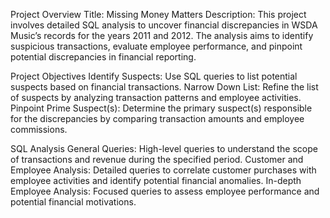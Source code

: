 Project Overview
Title: Missing Money Matters
Description: This project involves detailed SQL analysis to uncover financial discrepancies in WSDA Music’s records for the years 2011 and 2012. The analysis aims to identify suspicious transactions, evaluate employee performance, and pinpoint potential discrepancies in financial reporting.

Project Objectives
Identify Suspects: Use SQL queries to list potential suspects based on financial transactions.
Narrow Down List: Refine the list of suspects by analyzing transaction patterns and employee activities.
Pinpoint Prime Suspect(s): Determine the primary suspect(s) responsible for the discrepancies by comparing transaction amounts and employee commissions.

SQL Analysis
General Queries: High-level queries to understand the scope of transactions and revenue during the specified period.
Customer and Employee Analysis: Detailed queries to correlate customer purchases with employee activities and identify potential financial anomalies.
In-depth Employee Analysis: Focused queries to assess employee performance and potential financial motivations.
